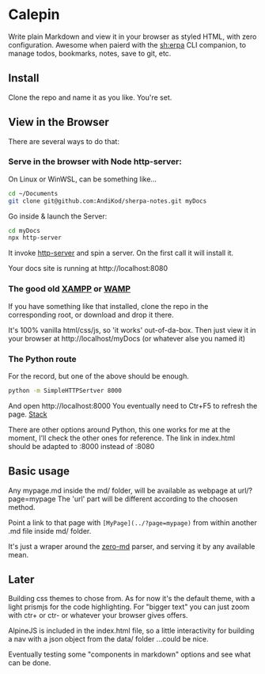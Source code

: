 # Calepin

Write plain Markdown and view it in your browser as styled HTML, with zero configuration. Awesome when paierd with the [sh:erpa](https://github.com/AndiKod/sherpa) CLI companion, to manage todos, bookmarks, notes, save to git, etc.

## Install

Clone the repo and name it as you like. You're set.

## View in the Browser

There are several ways to do that:

### Serve in the browser with Node http-server:

On Linux or WinWSL, can be something like...

```bash
cd ~/Documents
git clone git@github.com:AndiKod/sherpa-notes.git myDocs
```
Go inside & launch the Server:

```bash
cd myDocs
npx http-server 
```
It invoke [http-server](https://github.com/http-party/http-server) and spin a server. On the first call it will install it.

Your docs site is running at http://localhost:8080

### The good old [XAMPP](https://www.apachefriends.org/index.html) or [WAMP](https://www.wampserver.com/en/) 

If you have something like that installed, clone the repo in the corresponding root, or download and drop it there. 

It's 100% vanilla html/css/js, so 'it works' out-of-da-box. Then just view it in your browser at http://localhost/myDocs (or whatever alse you named it)  

### The Python route  

For the record, but one of the above should be enough.

```bash
python -m SimpleHTTPSertver 8000

```
And open http://localhost:8000 
You eventually need to Ctr+F5 to refresh the page. [Stack](https://stackoverflow.com/questions/12193803/invoke-python-simplehttpserver-from-command-line-with-no-cache-option)

There are other options around Python, this one works for me at the moment, I'll check the other ones for reference. The link in index.html should be adapted to :8000 instead of :8080  

## Basic usage

Any mypage.md inside the md/ folder, will be available as webpage at url/?page=mypage The 'url' part will be different according to the choosen method. 

Point a link to that page with `[MyPage](../?page=mypage)` from within another .md file inside md/ folder.

It's just a wraper around the [zero-md](https://zerodevx.github.io/zero-md/basic-usage) parser, and serving it by any available mean.


## Later

Building css themes to chose from. As for now it's the default <zero-md> theme, with a light prismjs for the code highlighting. For "bigger text" you can just zoom with ctr+ or ctr- or whatever your browser gives offers.

AlpineJS is included in the index.html file, so a little interactivity for building a nav with a json object from the data/ folder ...could be nice.

Eventually testing some "components in markdown" options and see what can be done.




